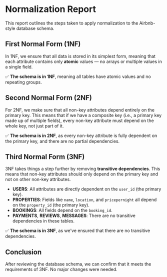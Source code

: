 # Normalization Report

This report outlines the steps taken to apply normalization to the Airbnb-style database schema.

## First Normal Form (1NF)

In 1NF, we ensure that all data is stored in its simplest form, meaning that each attribute contains only **atomic** values — no arrays or multiple values in a single field.

✅ **The schema is in 1NF**, meaning all tables have atomic values and no repeating groups.

## Second Normal Form (2NF)

For 2NF, we make sure that all non-key attributes depend entirely on the primary key. This means that if we have a composite key (i.e., a primary key made up of multiple fields), every non-key attribute must depend on the whole key, not just part of it.

✅ **The schema is in 2NF**, as every non-key attribute is fully dependent on the primary key, and there are no partial dependencies.

## Third Normal Form (3NF)

3NF takes things a step further by removing **transitive dependencies**. This means that non-key attributes should only depend on the primary key and not on other non-key attributes.

- **USERS**: All attributes are directly dependent on the `user_id` (the primary key).
- **PROPERTIES**: Fields like `name`, `location`, and `pricepernight` all depend on the `property_id` (the primary key).
- **BOOKINGS**: All fields depend on the `booking_id`.
- **PAYMENTS**, **REVIEWS**, **MESSAGES**: There are no transitive dependencies in these tables.

✅ **The schema is in 3NF**, as we've ensured that there are no transitive dependencies.

## Conclusion

After reviewing the database schema, we can confirm that it meets the requirements of 3NF. No major changes were needed.
